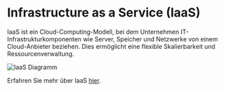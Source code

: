 # Infrastructure as a Service (IaaS)

IaaS ist ein Cloud-Computing-Modell, bei dem Unternehmen IT-Infrastrukturkomponenten wie Server, Speicher und Netzwerke von einem Cloud-Anbieter beziehen. Dies ermöglicht eine flexible Skalierbarkeit und Ressourcenverwaltung.

![IaaS Diagramm](link-zur-grafik.png)

Erfahren Sie mehr über IaaS [hier](https://example.com/iaas).
